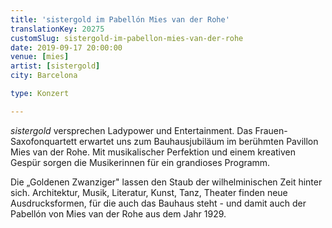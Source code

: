 ```yaml
---
title: 'sistergold im Pabellón Mies van der Rohe'
translationKey: 20275
customSlug: sistergold-im-pabellon-mies-van-der-rohe
date: 2019-09-17 20:00:00
venue: [mies]
artist: [sistergold]
city: Barcelona

type: Konzert

---
```

<em>sistergold</em> versprechen Ladypower und Entertainment. Das Frauen-Saxofonquartett erwartet uns zum Bauhausjubiläum im berühmten Pavillon Mies van der Rohe. Mit musikalischer Perfektion und einem kreativen Gespür sorgen die Musikerinnen für ein grandioses Programm.

Die „Goldenen Zwanziger" lassen den Staub der wilhelminischen Zeit hinter sich. Architektur, Musik, Literatur, Kunst, Tanz, Theater finden neue Ausdrucksformen, für die auch das Bauhaus steht - und damit auch der Pabellón von Mies van der Rohe aus dem Jahr 1929.

